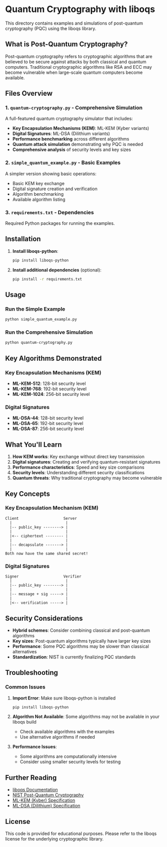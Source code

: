 # Quantum Cryptography with liboqs

This directory contains examples and simulations of post-quantum cryptography (PQC) using the liboqs library.

## What is Post-Quantum Cryptography?

Post-quantum cryptography refers to cryptographic algorithms that are believed to be secure against attacks by both classical and quantum computers. Traditional cryptographic algorithms like RSA and ECC may become vulnerable when large-scale quantum computers become available.

## Files Overview

### 1. `quantum-cryptography.py` - Comprehensive Simulation
A full-featured quantum cryptography simulator that includes:
- **Key Encapsulation Mechanisms (KEM)**: ML-KEM (Kyber variants)
- **Digital Signatures**: ML-DSA (Dilithium variants)
- **Performance benchmarking** across different algorithms
- **Quantum attack simulation** demonstrating why PQC is needed
- **Comprehensive analysis** of security levels and key sizes

### 2. `simple_quantum_example.py` - Basic Examples
A simpler version showing basic operations:
- Basic KEM key exchange
- Digital signature creation and verification
- Algorithm benchmarking
- Available algorithm listing

### 3. `requirements.txt` - Dependencies
Required Python packages for running the examples.

## Installation

1. **Install liboqs-python**:
   ```bash
   pip install liboqs-python
   ```

2. **Install additional dependencies** (optional):
   ```bash
   pip install -r requirements.txt
   ```

## Usage

### Run the Simple Example
```bash
python simple_quantum_example.py
```

### Run the Comprehensive Simulation
```bash
python quantum-cryptography.py
```

## Key Algorithms Demonstrated

### Key Encapsulation Mechanisms (KEM)
- **ML-KEM-512**: 128-bit security level
- **ML-KEM-768**: 192-bit security level  
- **ML-KEM-1024**: 256-bit security level

### Digital Signatures
- **ML-DSA-44**: 128-bit security level
- **ML-DSA-65**: 192-bit security level
- **ML-DSA-87**: 256-bit security level

## What You'll Learn

1. **How KEM works**: Key exchange without direct key transmission
2. **Digital signatures**: Creating and verifying quantum-resistant signatures
3. **Performance characteristics**: Speed and key size comparisons
4. **Security levels**: Understanding different security classifications
5. **Quantum threats**: Why traditional cryptography may become vulnerable

## Key Concepts

### Key Encapsulation Mechanism (KEM)
```
Client                    Server
  |                        |
  |-- public_key --------> |
  |                        |
  |<-- ciphertext -------- |
  |                        |
  |-- decapsulate -------> |
  |                        |
Both now have the same shared secret!
```

### Digital Signatures
```
Signer                    Verifier
  |                        |
  |-- public_key --------> |
  |                        |
  |-- message + sig -----> |
  |                        |
  |<-- verification -----> |
```

## Security Considerations

- **Hybrid schemes**: Consider combining classical and post-quantum algorithms
- **Key sizes**: Post-quantum algorithms typically have larger key sizes
- **Performance**: Some PQC algorithms may be slower than classical alternatives
- **Standardization**: NIST is currently finalizing PQC standards

## Troubleshooting

### Common Issues

1. **Import Error**: Make sure liboqs-python is installed
   ```bash
   pip install liboqs-python
   ```

2. **Algorithm Not Available**: Some algorithms may not be available in your liboqs build
   - Check available algorithms with the examples
   - Use alternative algorithms if needed

3. **Performance Issues**: 
   - Some algorithms are computationally intensive
   - Consider using smaller security levels for testing

## Further Reading

- [liboqs Documentation](https://github.com/open-quantum-safe/liboqs)
- [NIST Post-Quantum Cryptography](https://csrc.nist.gov/projects/post-quantum-cryptography)
- [ML-KEM (Kyber) Specification](https://pq-crystals.org/kyber/)
- [ML-DSA (Dilithium) Specification](https://pq-crystals.org/dilithium/)

## License

This code is provided for educational purposes. Please refer to the liboqs license for the underlying cryptographic library.
